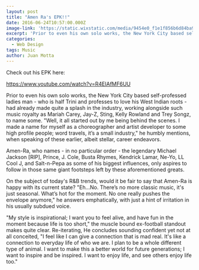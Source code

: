 ```yaml
---
layout: post
title: "Amen Ra's EPK!!"
date: 2016-06-24T10:57:00.000Z
image-link: 'https://static.wixstatic.com/media/9454e0_f1e1f856b6d84ba9a478b1fcbfb47a24.jpg/v1/fill/w_640,h_640,al_c,q_90/9454e0_f1e1f856b6d84ba9a478b1fcbfb47a24.jpg'
excerpt: 'Prior to even his own solo works, the New York City based self-professed ladies man - who is half Trini and professes to love his West Indian roots - had already made quite a splash'
categories:
  - Web Design
tags: Music
author: Juan Motta
---
```



Check out his EPK here:

https://www.youtube.com/watch?v=R4EIAfMF6UU

Prior to even his own solo works, the New York City based self-professed ladies man - who is half Trini and professes to love his West Indian roots - had already made quite a splash in the industry, working alongside such music royalty as Mariah Carey, Jay-Z, Sting, Kelly Rowland and Trey Songz, to name some. "Well, it all started out by me being behind the scenes. I made a name for myself as a choreographer and artist developer to some high profile people; word travels, it’s a small industry," he humbly mentions, when speaking of these earlier, albeit stellar, career endeavors.

Amen-Ra, who names - in no particular order - the legendary Michael Jackson [RIP], Prince, J. Cole, Busta Rhymes, Kendrick Lamar, Ne-Yo, LL Cool J, and Salt-n-Pepa as some of his biggest influences, only aspires to follow in those same giant footsteps left by these aforementioned greats.

On the subject of today's R&B trends, would it be fair to say that Amen-Ra is happy with its current state? "Eh…No. There’s no more classic music, it's just seasonal. What’s hot for the moment. No one really pushes the envelope anymore," he answers emphatically, with just a hint of irritation in his usually subdued voice.

"My style is inspirational; I want you to feel alive, and have fun in the moment because life is too short," the muscle bound ex-football standout makes quite clear. Re-iterating, He concludes sounding confident yet not at all conceited, "I feel like I can give a connection that is mad real. It's like a connection to everyday life of who we are. I plan to be a whole different type of animal. I want to make this a better world for future generations; I want to inspire and be inspired. I want to enjoy life, and see others enjoy life too."